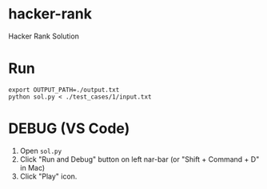 # hacker-rank
Hacker Rank Solution

# Run
```
export OUTPUT_PATH=./output.txt
python sol.py < ./test_cases/1/input.txt
```

# DEBUG (VS Code)
1. Open `sol.py`
2. Click "Run and Debug" button on left nar-bar (or "Shift + Command + D" in Mac)
3. Click "Play" icon.